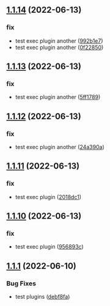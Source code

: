 ## [1.1.14](https://github.com/semantic-release-demos/semantic-release-demo/compare/v1.1.13...v1.1.14) (2022-06-13)


### fix

* test exec plugin another ([992b1e7](https://github.com/semantic-release-demos/semantic-release-demo/commit/992b1e7b0c24c62f9935a0b81c4804afb3ee28b9))
* test exec plugin another ([0f22850](https://github.com/semantic-release-demos/semantic-release-demo/commit/0f22850a56942a6ad73d329a18585811fa436051))

## [1.1.13](https://github.com/semantic-release-demos/semantic-release-demo/compare/v1.1.12...v1.1.13) (2022-06-13)


### fix

* test exec plugin another ([5ff1789](https://github.com/semantic-release-demos/semantic-release-demo/commit/5ff178943ced212e0be8cc40035810e0f3bf54cc))

## [1.1.12](https://github.com/semantic-release-demos/semantic-release-demo/compare/v1.1.11...v1.1.12) (2022-06-13)


### fix

* test exec plugin another ([24a390a](https://github.com/semantic-release-demos/semantic-release-demo/commit/24a390ad6ad43c65910371ac2d781b21097bd680))

## [1.1.11](https://github.com/semantic-release-demos/semantic-release-demo/compare/v1.1.10...v1.1.11) (2022-06-13)


### fix

* test exec plugin ([2018dc1](https://github.com/semantic-release-demos/semantic-release-demo/commit/2018dc15dc757c032dc70f2da95baccd09f7a482))

## [1.1.10](https://github.com/semantic-release-demos/semantic-release-demo/compare/v1.1.9...v1.1.10) (2022-06-13)


### fix

* test exec plugin ([956893c](https://github.com/semantic-release-demos/semantic-release-demo/commit/956893c30ce649267c9014bf76dced7bd915034d))

## [1.1.1](https://github.com/semantic-release-demos/semantic-release-demo/compare/v1.1.0...v1.1.1) (2022-06-10)


### Bug Fixes

* test plugins ([debf8fa](https://github.com/semantic-release-demos/semantic-release-demo/commit/debf8fabc9ff5da1087eaff3611f230dfe7f6f0e))
